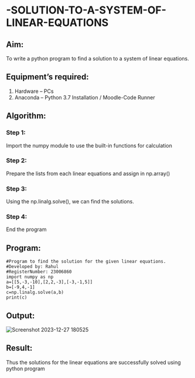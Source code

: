 # -SOLUTION-TO-A-SYSTEM-OF-LINEAR-EQUATIONS
## Aim:
To write a python program to find a solution to a system of linear equations.
## Equipment’s required:
1. 	Hardware – PCs
2. 	Anaconda – Python 3.7 Installation / Moodle-Code Runner
## Algorithm:
### Step 1: 
Import the numpy module to use the built-in functions for calculation
### Step 2: 
Prepare the lists from each linear equations and assign in np.array()
### Step 3: 
Using the np.linalg.solve(), we can find the solutions.
### Step 4: 
End the program
## Program:
```
#Program to find the solution for the given linear equations.
#Developed by: Rahul
#RegisterNumber: 23006860
import numpy as np
a=[[5,-3,-10],[2,2,-3],[-3,-1,5]]
b=[-9,4,-1]
c=np.linalg.solve(a,b)
print(c)
```

## Output:
![Screenshot 2023-12-27 180525](https://github.com/23006860/-SOLUTION-TO-A-SYSTEM-OF-LINEAR-EQUATIONS/assets/139841752/373a37e6-f916-46af-adb7-3194f376d322)

## Result: 
Thus the solutions for the linear equations are successfully solved using python program

